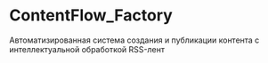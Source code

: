 # ContentFlow_Factory
Автоматизированная система создания и публикации контента с интеллектуальной обработкой RSS-лент
